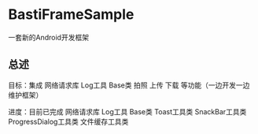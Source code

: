 # BastiFrameSample
一套新的Android开发框架

## 总述
目标：集成 网络请求库 Log工具 Base类 拍照 上传 下载 等功能（一边开发一边维护框架）

进度：目前已完成 网络请求库 Log工具 Base类 Toast工具类 SnackBar工具类 ProgressDialog工具类 文件缓存工具类
